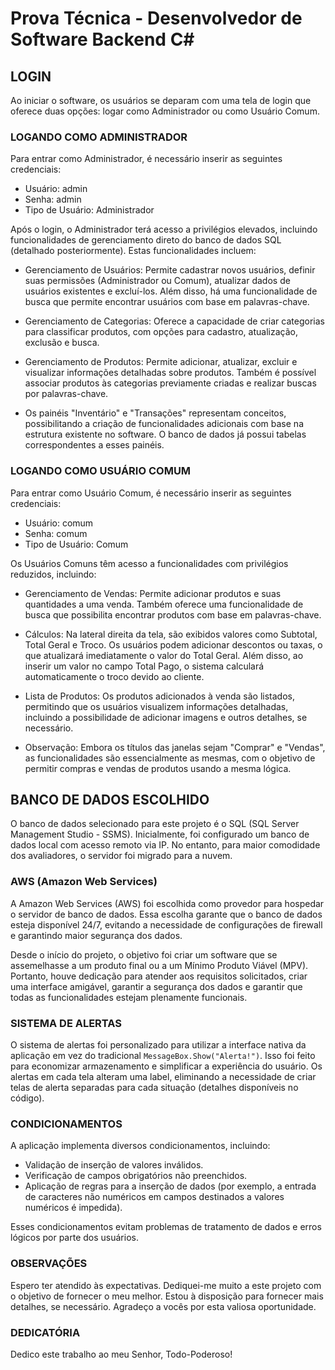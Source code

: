 # Prova Técnica - Desenvolvedor de Software Backend C#

## LOGIN

Ao iniciar o software, os usuários se deparam com uma tela de login que oferece duas opções: logar como Administrador ou como Usuário Comum.

### LOGANDO COMO ADMINISTRADOR

Para entrar como Administrador, é necessário inserir as seguintes credenciais:

- Usuário: admin
- Senha: admin
- Tipo de Usuário: Administrador

Após o login, o Administrador terá acesso a privilégios elevados, incluindo funcionalidades de gerenciamento direto do banco de dados SQL (detalhado posteriormente). Estas funcionalidades incluem:

- Gerenciamento de Usuários: Permite cadastrar novos usuários, definir suas permissões (Administrador ou Comum), atualizar dados de usuários existentes e excluí-los. Além disso, há uma funcionalidade de busca que permite encontrar usuários com base em palavras-chave.

- Gerenciamento de Categorias: Oferece a capacidade de criar categorias para classificar produtos, com opções para cadastro, atualização, exclusão e busca.

- Gerenciamento de Produtos: Permite adicionar, atualizar, excluir e visualizar informações detalhadas sobre produtos. Também é possível associar produtos às categorias previamente criadas e realizar buscas por palavras-chave.

- Os painéis "Inventário" e "Transações" representam conceitos, possibilitando a criação de funcionalidades adicionais com base na estrutura existente no software. O banco de dados já possui tabelas correspondentes a esses painéis.

### LOGANDO COMO USUÁRIO COMUM

Para entrar como Usuário Comum, é necessário inserir as seguintes credenciais:

- Usuário: comum
- Senha: comum
- Tipo de Usuário: Comum

Os Usuários Comuns têm acesso a funcionalidades com privilégios reduzidos, incluindo:

- Gerenciamento de Vendas: Permite adicionar produtos e suas quantidades a uma venda. Também oferece uma funcionalidade de busca que possibilita encontrar produtos com base em palavras-chave.

- Cálculos: Na lateral direita da tela, são exibidos valores como Subtotal, Total Geral e Troco. Os usuários podem adicionar descontos ou taxas, o que atualizará imediatamente o valor do Total Geral. Além disso, ao inserir um valor no campo Total Pago, o sistema calculará automaticamente o troco devido ao cliente.

- Lista de Produtos: Os produtos adicionados à venda são listados, permitindo que os usuários visualizem informações detalhadas, incluindo a possibilidade de adicionar imagens e outros detalhes, se necessário.

- Observação: Embora os títulos das janelas sejam "Comprar" e "Vendas", as funcionalidades são essencialmente as mesmas, com o objetivo de permitir compras e vendas de produtos usando a mesma lógica.

## BANCO DE DADOS ESCOLHIDO

O banco de dados selecionado para este projeto é o SQL (SQL Server Management Studio - SSMS). Inicialmente, foi configurado um banco de dados local com acesso remoto via IP. No entanto, para maior comodidade dos avaliadores, o servidor foi migrado para a nuvem.

### AWS (Amazon Web Services)

A Amazon Web Services (AWS) foi escolhida como provedor para hospedar o servidor de banco de dados. Essa escolha garante que o banco de dados esteja disponível 24/7, evitando a necessidade de configurações de firewall e garantindo maior segurança dos dados.

Desde o início do projeto, o objetivo foi criar um software que se assemelhasse a um produto final ou a um Mínimo Produto Viável (MPV). Portanto, houve dedicação para atender aos requisitos solicitados, criar uma interface amigável, garantir a segurança dos dados e garantir que todas as funcionalidades estejam plenamente funcionais.

### SISTEMA DE ALERTAS

O sistema de alertas foi personalizado para utilizar a interface nativa da aplicação em vez do tradicional `MessageBox.Show("Alerta!")`. Isso foi feito para economizar armazenamento e simplificar a experiência do usuário. Os alertas em cada tela alteram uma label, eliminando a necessidade de criar telas de alerta separadas para cada situação (detalhes disponíveis no código).

### CONDICIONAMENTOS

A aplicação implementa diversos condicionamentos, incluindo:

- Validação de inserção de valores inválidos.
- Verificação de campos obrigatórios não preenchidos.
- Aplicação de regras para a inserção de dados (por exemplo, a entrada de caracteres não numéricos em campos destinados a valores numéricos é impedida).

Esses condicionamentos evitam problemas de tratamento de dados e erros lógicos por parte dos usuários.

### OBSERVAÇÕES

Espero ter atendido às expectativas. Dediquei-me muito a este projeto com o objetivo de fornecer o meu melhor. Estou à disposição para fornecer mais detalhes, se necessário. Agradeço a vocês por esta valiosa oportunidade.

### DEDICATÓRIA

Dedico este trabalho ao meu Senhor, Todo-Poderoso!
